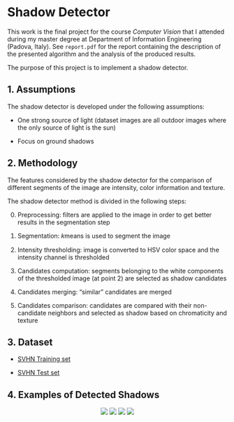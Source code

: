 # Shadow Detector

This work is the final project for the course _Computer Vision_ that I attended during my master degree at Department of Information Engineering (Padova, Italy). See `report.pdf` for the report containing the description of the presented algorithm and the analysis of the produced results.

The purpose of this project is to implement a shadow detector.

## 1. Assumptions

The shadow detector is developed under the following assumptions:

- One strong source of light (dataset images are all outdoor images where the only source of light is the sun)

- Focus on ground shadows

## 2. Methodology

The features considered by the shadow detector for the comparison of different segments of the image are intensity, color information and texture.

The shadow detector method is divided in the following steps:

0.  Preprocessing: filters are applied to the image in order to get better results in the segmentation step

1.  Segmentation: 𝑘means is used to segment the image

2.  Intensity thresholding: image is converted to HSV color space and the intensity channel is thresholded

3.  Candidates computation: segments belonging to the white components of the thresholded image (at point 2) are selected as shadow candidates

4.  Candidates merging: “similar” candidates are merged

5.  Candidates comparison: candidates are compared with their non-candidate neighbors and selected as shadow based on chromaticity and texture

## 3. Dataset

- [SVHN Training set](http://ufldl.stanford.edu/housenumbers/train.tar.gz)

- [SVHN Test set](http://ufldl.stanford.edu/housenumbers/test.tar.gz)

## 4. Examples of Detected Shadows

<p align="center"> 
    <img src="https://github.com/AlessandroSaviolo/GAN-using-CelebA-Dataset/blob/master/output/001_image.png">
    <img src="https://github.com/AlessandroSaviolo/GAN-using-CelebA-Dataset/blob/master/output/002_image.png">
    <img src="https://github.com/AlessandroSaviolo/GAN-using-CelebA-Dataset/blob/master/output/003_image.png">
    <img src="https://github.com/AlessandroSaviolo/GAN-using-CelebA-Dataset/blob/master/output/004_image.png">
 </p>
